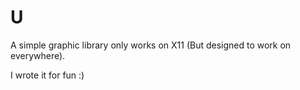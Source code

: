 # U

A simple graphic library only works on X11 (But designed to work on everywhere).

I wrote it for fun :)
